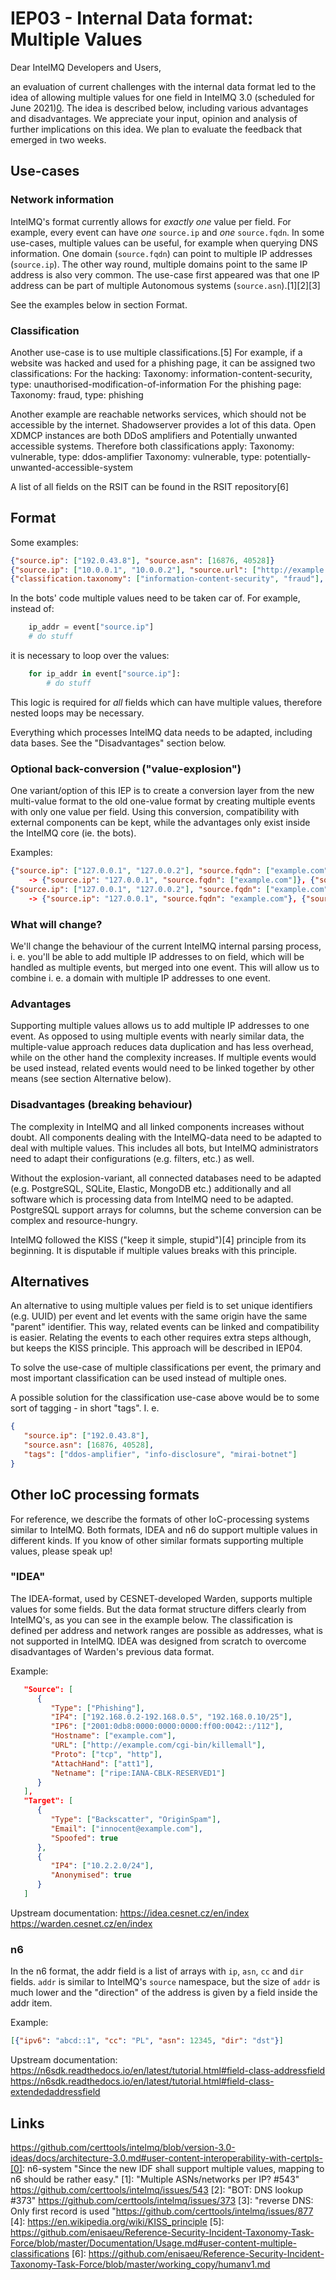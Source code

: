 # IEP03 - Internal Data format: Multiple Values

Dear IntelMQ Developers and Users,

an evaluation of current challenges with the internal data format led to the idea of allowing multiple values for one field in IntelMQ 3.0 (scheduled for June 2021)[0].
The idea is described below, including various advantages and disadvantages. We appreciate your input, opinion and analysis of further implications on this idea.
We plan to evaluate the feedback that emerged in two weeks.

## Use-cases
### Network information
IntelMQ's format currently allows for *exactly one* value per field. For example, every event can have *one* `source.ip` and *one* `source.fqdn`. In some use-cases, multiple values can be useful, for example when querying DNS information. One domain (`source.fqdn`) can point to multiple IP addresses (`source.ip`). The other way round, multiple domains point to the same IP address is also very common. The use-case first appeared was that one IP address can be part of multiple Autonomous systems (`source.asn`).[1][2][3]

See the examples below in section Format.

### Classification
Another use-case is to use multiple classifications.[5] For example, if a website was hacked and used for a phishing page, it can be assigned two classifications:
For the hacking: Taxonomy: information-content-security, type: unauthorised-modification-of-information
For the phishing page: Taxonomy: fraud, type: phishing

Another example are reachable networks services, which should not be accessible by the internet. Shadowserver provides a lot of this data.
Open XDMCP instances are both DDoS amplifiers and Potentially unwanted accessible systems. Therefore both classifications apply:
Taxonomy: vulnerable, type: ddos-amplifier
Taxonomy: vulnerable, type: potentially-unwanted-accessible-system

A list of all fields on the RSIT can be found in the RSIT repository[6]

## Format
Some examples:
```json
{"source.ip": ["192.0.43.8"], "source.asn": [16876, 40528]}
{"source.ip": ["10.0.0.1", "10.0.0.2"], "source.url": ["http://example.com/", "http://example.net"]}
{"classification.taxonomy": ["information-content-security", "fraud"], "classification.type": ["unauthorised-modification-of-information", "phishing"], "source.url": ["http://example.com/"], "source.ip": ["10.0.0.1", "10.0.0.2"]}
```

In the bots' code multiple values need to be taken car of. For example, instead of:
```python
    ip_addr = event["source.ip"]
    # do stuff
```
it is necessary to loop over the values:
```python
    for ip_addr in event["source.ip"]:
        # do stuff
```
This logic is required for *all* fields which can have multiple values, therefore nested loops may be necessary.

Everything which processes IntelMQ data needs to be adapted, including data bases. See the "Disadvantages" section below.

### Optional back-conversion ("value-explosion")

One variant/option of this IEP is to create a conversion layer from the new multi-value format to the old one-value format by creating multiple events with only one value per field. Using this conversion, compatibility with external components can be kept, while the advantages only exist inside the IntelMQ core (ie. the bots).

Examples:
```json
{"source.ip": ["127.0.0.1", "127.0.0.2"], "source.fqdn": ["example.com"]}
    -> {"source.ip": "127.0.0.1", "source.fqdn": ["example.com"]}, {"source.ip": "127.0.0.2", "source.fqdn": ["example.com"]}
{"source.ip": ["127.0.0.1", "127.0.0.2"], "source.fqdn": ["example.com", "example.org"]}
    -> {"source.ip": "127.0.0.1", "source.fqdn": "example.com"}, {"source.ip": "127.0.0.1", "source.fqdn": "example.org"}, {"source.ip": "127.0.0.2", "source.fqdn": "example.com"}, {"source.ip": "127.0.0.2", "source.fqdn": "example.org"}
```

### What will change?
We'll change the behaviour of the current IntelMQ internal parsing process, i. e. you'll be able to add multiple IP addresses to on field, which will be handled as multiple events, but merged into one event.
This will allow us to combine i. e. a domain with multiple IP addresses to one event.

### Advantages

Supporting multiple values allows us to add multiple IP addresses to one event. As opposed to using multiple events with nearly similar data, the multiple-value approach reduces data duplication and has less overhead, while on the other hand the complexity increases.
If multiple events would be used instead, related events would need to be linked together by other means (see section Alternative below).

### Disadvantages (breaking behaviour)

The complexity in IntelMQ and all linked components increases without doubt. All components dealing with the IntelMQ-data need to be adapted to deal with multiple values. This includes all bots, but IntelMQ administrators need to adapt their configurations (e.g. filters, etc.) as well.

Without the explosion-variant, all connected databases need to be adapted (e.g. PostgreSQL, SQLite, Elastic, MongoDB etc.) additionally and all software which is processing data from IntelMQ need to be adapted. PostgreSQL support arrays for columns, but the scheme conversion can be complex and resource-hungry.

IntelMQ followed the KISS ("keep it simple, stupid")[4] principle from its beginning. It is disputable if multiple values breaks with this principle.

## Alternatives

An alternative to using multiple values per field is to set unique identifiers (e.g. UUID) per event and let events with the same origin have the same "parent" identifier. This way, related events can be linked and compatibility is easier. Relating the events to each other requires extra steps although, but keeps the KISS principle. This approach will be described in IEP04.

To solve the use-case of multiple classifications per event, the primary and most important classification can be used instead of multiple ones.

A possible solution for the classification use-case above would be to some sort of tagging - in short "tags". I. e.
```json
{
   "source.ip": ["192.0.43.8"],
   "source.asn": [16876, 40528],
   "tags": ["ddos-amplifier", "info-disclosure", "mirai-botnet"]
}
```

## Other IoC processing formats

For reference, we describe the formats of other IoC-processing systems similar to IntelMQ. Both formats, IDEA and n6 do support multiple values in different kinds. If you know of other similar formats supporting multiple values, please speak up!

### "IDEA"

The IDEA-format, used by CESNET-developed Warden, supports multiple values for some fields. But the data format structure differs clearly from IntelMQ's, as you can see in the example below. The classification is defined per address and network ranges are possible as addresses, what is not supported in IntelMQ.
IDEA was designed from scratch to overcome disadvantages of Warden's previous data format.

Example:
```json
   "Source": [
      {
         "Type": ["Phishing"],
         "IP4": ["192.168.0.2-192.168.0.5", "192.168.0.10/25"],
         "IP6": ["2001:0db8:0000:0000:0000:ff00:0042::/112"],
         "Hostname": ["example.com"],
         "URL": ["http://example.com/cgi-bin/killemall"],
         "Proto": ["tcp", "http"],
         "AttachHand": ["att1"],
         "Netname": ["ripe:IANA-CBLK-RESERVED1"]
      }
   ],
   "Target": [
      {
         "Type": ["Backscatter", "OriginSpam"],
         "Email": ["innocent@example.com"],
         "Spoofed": true
      },
      {
         "IP4": ["10.2.2.0/24"],
         "Anonymised": true
      }
   ]
```

Upstream documentation:
https://idea.cesnet.cz/en/index
https://warden.cesnet.cz/en/index

### n6

In the n6 format, the addr field is a list of arrays with `ip`, `asn`, `cc` and `dir` fields. `addr` is similar to IntelMQ's `source` namespace, but the size of `addr` is much lower and the "direction" of the address is given by a field inside the addr item.

Example:
```json
[{"ipv6": "abcd::1", "cc": "PL", "asn": 12345, "dir": "dst"}]
```

Upstream documentation:
https://n6sdk.readthedocs.io/en/latest/tutorial.html#field-class-addressfield
https://n6sdk.readthedocs.io/en/latest/tutorial.html#field-class-extendedaddressfield

## Links
[0]: https://github.com/certtools/intelmq/blob/version-3.0-ideas/docs/architecture-3.0.md#user-content-general-requirements
     "The new IDF shall support (sorted) lists of IPs, domains, taxonomy categories, etc. By convention the most relevant item in such a list MUST be the first item in the sorted list."
     https://github.com/certtools/intelmq/blob/version-3.0-ideas/docs/architecture-3.0.md#user-content-interoperability-with-certpls-[0]: n6-system
     "Since the new IDF shall support multiple values, mapping to n6 should be rather easy."
[1]: "Multiple ASNs/networks per IP? #543" https://github.com/certtools/intelmq/issues/543
[2]: "BOT: DNS lookup #373" https://github.com/certtools/intelmq/issues/373
[3]: "reverse DNS: Only first record is used "https://github.com/certtools/intelmq/issues/877
[4]: https://en.wikipedia.org/wiki/KISS_principle
[5]: https://github.com/enisaeu/Reference-Security-Incident-Taxonomy-Task-Force/blob/master/Documentation/Usage.md#user-content-multiple-classifications
[6]: https://github.com/enisaeu/Reference-Security-Incident-Taxonomy-Task-Force/blob/master/working_copy/humanv1.md